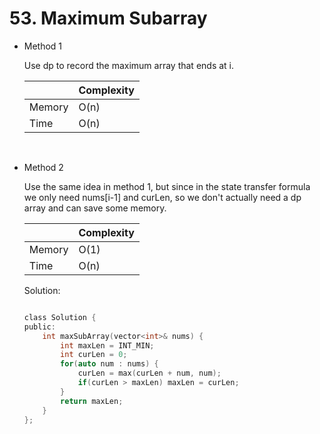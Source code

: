 # 53. Maximum Subarray
- Method 1

    Use dp to record the maximum array that ends at i.

    | |   Complexity  |
    | ----------- | ----------- | 
    |  Memory     | O(n) | 
    |      Time       |  O(n) | 


<br>    

- Method 2

    Use the same idea in method 1, but since in the state transfer formula we only need nums[i-1] and curLen, so we don't actually need a dp array and can save some memory.


    | |   Complexity  |
    | ----------- | ----------- | 
    |  Memory     | O(1) | 
    |      Time       |  O(n) | 


    Solution:

    ``` h

    class Solution {
    public:
        int maxSubArray(vector<int>& nums) {
            int maxLen = INT_MIN; 
            int curLen = 0;
            for(auto num : nums) {
                curLen = max(curLen + num, num);
                if(curLen > maxLen) maxLen = curLen;
            }
            return maxLen;
        }
    };

    ```
<br>
